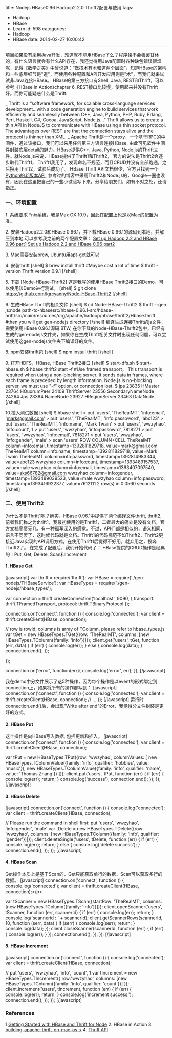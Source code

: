 title: Nodejs HBase0.96 Hadoop2.2.0 Thrift2配置与使用
tags:
  - Hadoop
  - HBase
  - Learn
id: 598
categories:
  - Hadoop
  - HBase
date: 2014-02-27 16:00:42
---

项目如果没有采用Java开发，难道就不能用HBase了么？程序猿不会善罢甘休的，有什么语言就会有什么API存在，我还觉得用Java配置时各种缺包错误很烦呢，记得《数学之美》中曾说道：“做技术有术和道两个层面”，知道HBase的架构和一些底层细节是"道"，而使用各种配置和API开发应用则是"术"，而我们就来试试非Java连接HBase。
HBase的第三方接口有Shell, Java, REST和Thrift，可以参考《HBase in Action》chapter 6, REST接口比较慢，使用起来并没有Thrift好。而你可能疑惑什么是Thrift:
<!--more-->
_
Thrift is a “software framework, for scalable cross-language services development…with a code generation engine to build services that work efficiently and seamlessly between C++, Java, Python, PHP, Ruby, Erlang, Perl, Haskell, C#, Cocoa, JavaScript, Node.js…” Thrift allows us to create a thin API in NodeJS to communicate with HBase using a thin socket protocol. The advantages over REST are that the connection stays alive and the protocol is thinner than XML.
_
Apache Thrift是一个proxy，一个基于RPC的中间件，通过该接口，我们可以采用任何第三方语言连接HBase, 由此可见软件中间件封装底层detail的魅力。HBase提供C++, Java, Python, Node.js的Thrift文件。就Node.js来说，HBase提供了Thrift1和Thrift2， 官方的说法是Thrift2会逐步取代Thrift1， Thrift1我用了，发现命名不规范，而且CRUD并没有全部跑通，之后换用Thrift2，试验后成功了。
HBase Thrift API文档很少，官方只找到一个[Python的老版本API](http://wiki.apache.org/hadoop/Hbase/ThriftApi "Python HBase API"), 参考过的博客中采用Thrift2和Node.js的，Google一圈也没有，因此在这里把自己的一些小试验写下来，分享给朋友们，如有不对之处，还请指正。

### 一、环境配置

1\. 系统要求
*nix系统，我是Max OX 10.9，因此在配置上也是以Mac的配置为准。

2\. 安装Hadoop2.2.0和HBase 0.96.1，并下载HBase 0.96.1的源码到本地，并解压到本地
可以参考我之前的两个配置文章：
[Set up Hadoop 2.2 and HBase 0.96 part1](http://cyanny/myblog/2014/02/06/set-hadoop-hbase-part1/ "Set up Hadoop 2.2 and HBase 0.96 part1")
[Set up Hadoop 2.2 and HBase 0.96 part2](http://cyanny/myblog/2014/02/06/set-hadoop-hbase-part2/ "Set up Hadoop 2.2 and HBase 0.96 part2")

3\. Mac需要安装brew, Ubuntu用apt-get就可以

4\. 安装thrift
[shell]
$ brew install thrift #Maybe cost a lot of time
$ thrift -version
Thrift version 0.9.1
[/shell]

5\. 下载 [Node-HBase-Thrift2]
这是我写的使用HBase Thrift2接口的Demo，可以使用该Demo进行测试。
[shell]
$ git clone https://github.com/lgrcyanny/Node-HBase-Thrift2
[/shell]

6\. 生成HBase Thrift的相关文件
[shell]
$ cd Node-HBase-Thrift2
$ thrift --gen js:node path-to-hbasesrc/hbase-0.96.1-src/hbase-hrift/src/main/resources/org/apache/hadoop/hbase/thrift2/Hbase.thrift
#then you will get gen-nodejs directory
[/shell]
编译生成连接Thrift的js文件，需要使用HBase 0.96.1源码
BTW, 在你下载的Node-HBase-Thrift2包中，已经有生成的gen-nodejs文件夹，如果你在生成Thrift相关文件时出现任何问题，可以尝试使用这gen-nodejs文件夹下编译好的文件。

8\. npm安装thrift包
[shell]
$ npm install thrift
[/shell]

9\. 打开HDFS，HBase, HBase Thrift2接口
[shell]
$ start-dfs.sh
$ start-hbase.sh
$ hbase thrift2 start -f #Use framed transport， This transport is required when using a non-blocking server. It sends data in frames, where each frame is preceded by length information. Node.js is no-blocking server, we must use &quot;-f&quot; option, or connection lost.
$ jps
23835 HMaster
23764 HQuorumPeer
24109 ThriftServer
23556 SecondaryNameNode
24264 Jps
23384 NameNode
23927 HRegionServer
23463 DataNode
[/shell]

10.插入测试数据
[shell]
$ hbase shell
&gt; put 'users', 'TheRealMT', 'info:email', 'mark@gmail.com'
&gt; put 'users', 'TheRealMT', 'info:passoword', 'abc123'
&gt; put 'users', 'TheRealMT', 'info:name', 'Mark Twain'
&gt; put 'users', 'wwzyhao', 'info:count', 1
&gt; put 'users', 'wwzyhao', 'info:passowrd', 7818271
&gt; put 'users', 'wwzyhao', 'info:email', 7818271
&gt; put 'users', 'wwzyhao', 'info:gender', 'male'
&gt; scan 'users'
ROW                                      COLUMN+CELL
 TheRealMT                               column=info:email, timestamp=1392811829718, value=mark@gmail.com
 TheRealMT                               column=info:name, timestamp=1392811829718, value=Mark Twain
 TheRealMT                               column=info:password, timestamp=1392814983344, value=abc123
 wwzyhao                                 column=info:count, timestamp=1393489157537, value=male
 wwzyhao                                 column=info:email, timestamp=1393407097540, value=sks66782@gmail.com
 wwzyhao                                 column=info:gender, timestamp=1393489039523, value=male
 wwzyhao                                 column=info:password, timestamp=1393416922377, value=7612111
2 row(s) in 0.0560 seconds
[/shell]</p>

### 二、使用Thrift2

为什么不是Thrift1呢？确实，HBase 0.96.1中提供了两个编译文件thrift, thrift2, 前者我们称之为thrift1，我最初使用的是Thrift1，二者最大的痛处是没有文档，官方文档寥寥无几，有一种孤军深入的感觉。不过，API们都是相似的，语义相同，语言不同罢了，这时候代码就是文档。Thrift1的代码规范不如Thrift2，Thrift2更接近Java实现的API调用方式，在使用Thrift1后觉得不好用，就弃用之，投奔Thrift2了。
在完成了配置后，我们开始代码了：
HBase提供的CRUD操作是经典的：Put, Get, Delete, Scan和Increment

#### 1\. HBase Get

[javascript]
var thrift = require('thrift');
var HBase = require('./gen-nodejs/THBaseService');
var HBaseTypes = require('./gen-nodejs/hbase_types');

var connection = thrift.createConnection('localhost', 9090, {
  transport: thrift.TFramedTransport,
  protocol: thrift.TBinaryProtocol
});

connection.on('connect', function () {
  console.log('connected');
  var client = thrift.createClient(HBase, connection);

  // row is rowid, columns is array of TColumn, please refer to hbase_types.js
  var tGet = new HBaseTypes.TGet({row: 'TheRealMT',
    columns: [new HBaseTypes.TColumn({family: 'info'})]});
  client.get('users', tGet, function (err, data) {
    if (err) {
      console.log(err);
    } else {
      console.log(data);
    }
    connection.end();
  });

});

connection.on('error', function(err){
  console.log('error', err);
});
[/javascript]

我在demo中分文件展示了这5种操作，因为每个操作是以event的形式绑定到connection上，如果将所有的操作都写到：
[javascript]
connection.on('connect', function () {
  console.log('connected');
  var client = thrift.createClient(HBase, connection);
  // ...
});
[/javascript]
运行时connection.end()后，会出现"Write after end"的Error，我觉得分文件封装是更好的方式。

#### 2\. HBase Put

这个操作是向HBase写入数据, 包括更新和插入。
[javascript]
connection.on('connect', function () {
  console.log('connected');
  var client = thrift.createClient(HBase, connection);

  var tPut = new HBaseTypes.TPut({row: 'wwzyhao',
    columnValues: [
    new HBaseTypes.TColumnValue({family: 'info', qualifier: 'hobbies', value: 'music'}),
    new HBaseTypes.TColumnValue({family: 'info', qualifier: 'name', value: 'Thomas Zhang'})
    ]});
  client.put('users', tPut, function (err) {
    if (err) {
      console.log(err);
      return;
    }
    console.log('success');
    connection.end();
  });
});
[/javascript]

#### 3\. HBase Delete

[javascript]
connection.on('connect', function () {
  console.log('connected');
  var client = thrift.createClient(HBase, connection);

  // Please run the command in shell first: put 'users', 'wwzyhao', 'info:gender', 'male'
  var tDelete = new HBaseTypes.TDelete({row: 'wwzyhao',
   columns: [new HBaseTypes.TColumn({family: 'info', qualifier: 'gender'})]});
  client.deleteSingle('users', tDelete, function (err) {
    if (err) {
      console.log(err);
      return;
    } else {
      console.log('delete success');
    }
    connection.end();
  });
});
[/javascript]

#### 4\. HBase Scan

Get操作本质上是基于Scan的，Get只能获取单行的数据，Scan可以获取多行的数据。
[javascript]
connection.on('connect', function () {
  console.log('connected');
  var client = thrift.createClient(HBase, connection);&lt;/p&gt;

  var tScanner = new HBaseTypes.TScan({startRow: 'TheRealMT',
    columns: [new HBaseTypes.TColumn({family: 'info'})]});
  client.openScanner('users', tScanner, function (err, scannerId) {
    if (err) {
      console.log(err);
      return;
    }
    console.log('scannerid : ' + scannerId);
    client.getScannerRows(scannerId, 10, function (serr, data) {
      if (serr) {
        console.log(serr);
        return;
      }
      console.log(data);
    });
    client.closeScanner(scannerId, function (err) {
      if (err) {
        console.log(err);
      }
    });
    connection.end();
  });
});
[/javascript]

#### 5\. HBase Increment

[javascript]
connection.on('connect', function () {
  console.log('connected');
  var client = thrift.createClient(HBase, connection);

  // put 'users', 'wwzyhao', 'info', 'count', 1
  var tIncrement = new HBaseTypes.TIncrement({
    row:'wwzyhao',
    columns: [new HBaseTypes.TColumn({family: 'info', qualifier: 'count'})]
  });
  client.increment('users', tIncrement, function (err) {
    if (err) {
      console.log(err);
      return;
    }
    console.log('increment success.');
    connection.end();
  });
});
[/javascript]

### References

1.[Getting Started with HBase and Thrift for Node](http://dailyjs.com/2013/07/04/hbase/)
2\. HBase in Action
3\. [building-apache-thrift-on-mac-os-x](http://blog.evernote.com/tech/2012/12/20/building-apache-thrift-on-mac-os-x/)
4\. [Thrift API](https://wiki.apache.org/hadoop/Hbase/ThriftApi "Thrift API")